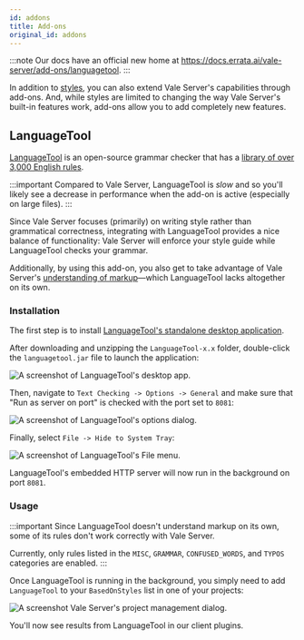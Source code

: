 ```yaml
---
id: addons
title: Add-ons
original_id: addons
---
```


:::note
Our docs have an official new home at https://docs.errata.ai/vale-server/add-ons/languagetool.
:::

In addition to [styles](style), you can also extend Vale Server's capabilities through add-ons. And, while styles are limited to changing the way Vale Server's built-in features work, add-ons allow you to add completely new features.

## LanguageTool

[LanguageTool](https://languagetool.org/) is an open-source grammar checker that has a [library of over 3,000 English rules](https://community.languagetool.org/rule/list?lang=en&offset=0&max=10).

:::important
Compared to Vale Server, LanguageTool is *slow* and so you'll likely see a decrease in performance when the add-on is active (especially on large files).
:::

Since Vale Server focuses (primarily) on writing style rather than grammatical correctness, integrating with LanguageTool provides a nice balance of functionality: Vale Server will enforce your style guide while LanguageTool checks your grammar.

Additionally, by using this add-on, you also get to take advantage of Vale Server's [understanding of markup](format)&mdash;which LanguageTool lacks altogether on its own.

### Installation

The first step is to install [LanguageTool's standalone desktop application](https://languagetool.org/#more).

After downloading and unzipping the `LanguageTool-x.x` folder, double-click the `languagetool.jar` file to launch the application:

![A screenshot of LanguageTool's desktop app.](assets/ui/LT.png)

Then, navigate to `Text Checking -> Options -> General` and make sure that "Run as server on port" is checked with the port set to `8081`:

![A screenshot of LanguageTool's options dialog.](assets/ui/LT3.png)

Finally, select `File -> Hide to System Tray`:

![A screenshot of LanguageTool's File menu.](assets/ui/LT2.png)

LanguageTool's embedded HTTP server will now run in the background on port `8081`.

### Usage

:::important
Since LanguageTool doesn't understand markup on its own, some of its rules don't
work correctly with Vale Server.

Currently, only rules listed in the `MISC`, `GRAMMAR`, `CONFUSED_WORDS`, and `TYPOS` categories are enabled.
:::

Once LanguageTool is running in the background, you simply need to add `LanguageTool` to your `BasedOnStyles` list in one of your projects:

![A screenshot Vale Server's project management dialog.](assets/ui/LT4.png)

You'll now see results from LanguageTool in our client plugins.
